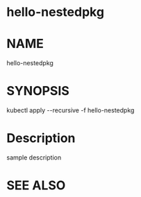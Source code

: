 hello-nestedpkg
==================================================

# NAME

  hello-nestedpkg

# SYNOPSIS

  kubectl apply --recursive -f hello-nestedpkg

# Description

sample description

# SEE ALSO

